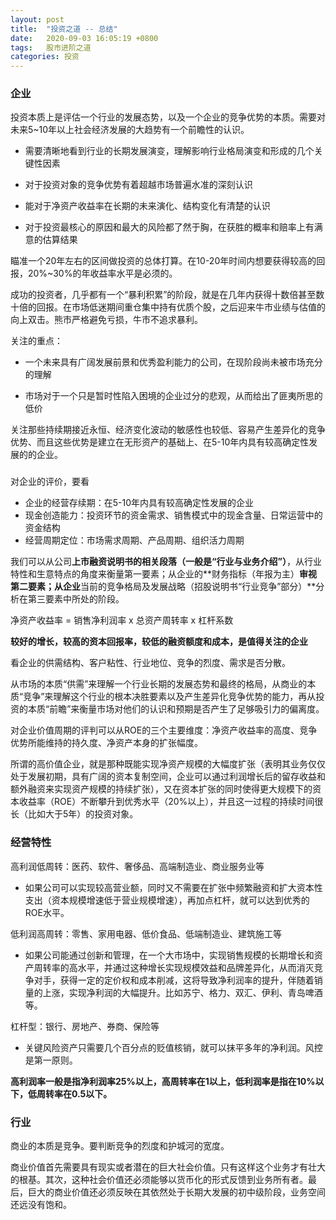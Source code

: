 ```yaml
---
layout: post
title:  "投资之道 -- 总结"
date:   2020-09-03 16:05:19 +0800
tags:   股市进阶之道
categories: 投资
---
```


### 企业

投资本质上是评估一个行业的发展态势，以及一个企业的竞争优势的本质。需要对未来5~10年以上社会经济发展的大趋势有一个前瞻性的认识。

+ 需要清晰地看到行业的长期发展演变，理解影响行业格局演变和形成的几个关键性因素

+ 对于投资对象的竞争优势有着超越市场普遍水准的深刻认识

+ 能对于净资产收益率在长期的未来演化、结构变化有清楚的认识

+ 对于投资最核心的原因和最大的风险都了然于胸，在获胜的概率和赔率上有满意的估算结果

瞄准一个20年左右的区间做投资的总体打算。在10-20年时间内想要获得较高的回报，20%~30%的年收益率水平是必须的。

成功的投资者，几乎都有一个“暴利积累”的阶段，就是在几年内获得十数倍甚至数十倍的回报。在市场低迷期间重仓集中持有优质个股，之后迎来牛市业绩与估值的向上双击。熊市严格避免亏损，牛市不追求暴利。

关注的重点：

+ 一个未来具有广阔发展前景和优秀盈利能力的公司，在现阶段尚未被市场充分的理解

+ 市场对于一个只是暂时性陷入困境的企业过分的悲观，从而给出了匪夷所思的低价

关注那些持续期接近永恒、经济变化波动的敏感性也较低、容易产生差异化的竞争优势、而且这些优势是建立在无形资产的基础上、在5-10年内具有较高确定性发展的的企业。


 
###
对企业的评价，要看

+ 企业的经营存续期：在5-10年内具有较高确定性发展的企业
+ 现金创造能力：投资环节的资金需求、销售模式中的现金含量、日常运营中的资金结构
+ 经营周期定位：市场需求周期、产品周期、组织活力周期

我们可以从公司**上市融资说明书的相关段落（一般是“行业与业务介绍”）**，从行业特性和生意特点的角度来衡量第一要素；从企业的**财务指标（年报为主）**审视第二要素；从企业**当前的竞争格局及发展战略（招股说明书“行业竞争”部分）**分析在第三要素中所处的阶段。

净资产收益率 = 销售净利润率 x 总资产周转率 x 杠杆系数

**较好的增长，较高的资本回报率，较低的融资额度和成本，是值得关注的企业**

看企业的供需结构、客户粘性、行业地位、竞争的烈度、需求是否分散。

从市场的本质“供需”来理解一个行业长期的发展态势和最终的格局，从商业的本质“竞争”来理解这个行业的根本决胜要素以及产生差异化竞争优势的能力，再从投资的本质“前瞻”来衡量市场对他们的认识和预期是否产生了足够吸引力的偏离度。

对企业价值周期的评判可以从ROE的三个主要维度：净资产收益率的高度、竞争优势所能维持的持久度、净资产本身的扩张幅度。

所谓的高价值企业，就是那种既能实现净资产规模的大幅度扩张（表明其业务仅仅处于发展初期，具有广阔的资本复制空间，企业可以通过利润增长后的留存收益和额外融资来实现资产规模的持续扩张），又在资本扩张的同时使得更大规模下的资本收益率（ROE）不断攀升到优秀水平（20%以上），并且这一过程的持续时间很长（比如大于5年）的投资对象。

### 经营特性

高利润低周转：医药、软件、奢侈品、高端制造业、商业服务业等

+ 如果公司可以实现较高营业额，同时又不需要在扩张中频繁融资和扩大资本性支出（资本规模增速低于营业规模增速），再加点杠杆，就可以达到优秀的ROE水平。

低利润高周转：零售、家用电器、低价食品、低端制造业、建筑施工等

+ 如果公司能通过创新和管理，在一个大市场中，实现销售规模的长期增长和资产周转率的高水平，并通过这种增长实现规模效益和品牌差异化，从而消灭竞争对手，获得一定的定价权和成本削减，这将导致净利润率的提升，伴随着销量的上涨，实现净利润的大幅提升。比如苏宁、格力、双汇、伊利、青岛啤酒等。

杠杆型：银行、房地产、券商、保险等

+ 关键风险资产只需要几个百分点的贬值核销，就可以抹平多年的净利润。风控是第一原则。

**高利润率一般是指净利润率25%以上，高周转率在1以上，低利润率是指在10%以下，低周转率在0.5以下。**

### 行业

商业的本质是竞争。要判断竞争的烈度和护城河的宽度。

商业价值首先需要具有现实或者潜在的巨大社会价值。只有这样这个业务才有壮大的根基。其次，这种社会价值还必须能够以货币化的形式反馈到业务所有者。最后，巨大的商业价值还必须反映在其依然处于长期大发展的初中级阶段，业务空间还远没有饱和。

### 